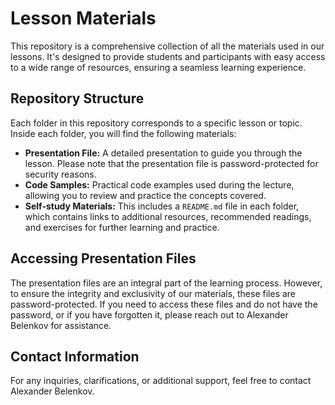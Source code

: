 # Lesson Materials

This repository is a comprehensive collection of all the materials used in our lessons. It's designed to provide students and participants with easy access to a wide range of resources, ensuring a seamless learning experience.

## Repository Structure

Each folder in this repository corresponds to a specific lesson or topic. Inside each folder, you will find the following materials:

- **Presentation File:** A detailed presentation to guide you through the lesson. Please note that the presentation file is password-protected for security reasons.
- **Code Samples:** Practical code examples used during the lecture, allowing you to review and practice the concepts covered.
- **Self-study Materials:** This includes a `README.md` file in each folder, which contains links to additional resources, recommended readings, and exercises for further learning and practice.

## Accessing Presentation Files

The presentation files are an integral part of the learning process. However, to ensure the integrity and exclusivity of our materials, these files are password-protected. If you need to access these files and do not have the password, or if you have forgotten it, please reach out to Alexander Belenkov for assistance.

## Contact Information

For any inquiries, clarifications, or additional support, feel free to contact Alexander Belenkov.